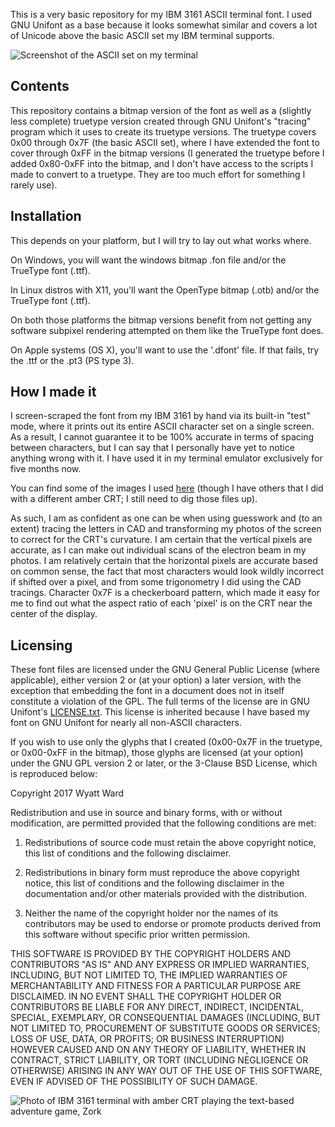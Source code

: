 This is a very basic repository for my IBM 3161 ASCII terminal font.
I used GNU Unifont as a base because it looks somewhat similar and covers a lot
of Unicode above the basic ASCII set my IBM terminal supports.

![Screenshot of the ASCII set on my terminal](http://i.imgur.com/f2eG8H8.png)

Contents
--------

This repository contains a bitmap version of the font as well as a
(slightly less complete) truetype version created through GNU Unifont's
"tracing" program which it uses to create its truetype versions. The truetype
covers 0x00 through 0x7F (the basic ASCII set), where I have extended the font
to cover through 0xFF in the bitmap versions (I generated the truetype before
I added 0x80-0xFF into the bitmap, and I don't have access to the scripts I made
to convert to a truetype. They are too much effort for something I rarely use).

Installation
------------

This depends on your platform, but I will try to lay out what works where.

On Windows, you will want the windows bitmap .fon file and/or the TrueType font
(.ttf).

In Linux distros with X11, you'll want the OpenType bitmap (.otb) and/or the
TrueType font (.ttf).

On both those platforms the bitmap versions benefit from not getting any
software subpixel rendering attempted on them like the TrueType font does.

On Apple systems (OS X), you'll want to use the '.dfont' file. If that fails,
try the .ttf or the .pt3 (PS type 3).

How I made it
-------------

I screen-scraped the font from my IBM 3161 by hand via its built-in "test"
mode, where it prints out its entire ASCII character set on a single screen. As
a result, I cannot guarantee it to be 100% accurate in terms of spacing between
characters, but I can say that I personally have yet to notice anything wrong
with it. I have used it in my terminal emulator exclusively for five months now.

You can find some of the images I used [here](http://imgur.com/a/XHyDb) (though
I have others that I did with a different amber CRT; I still need to dig those
files up).

As such, I am as confident as one can be when using guesswork and (to an extent)
tracing the letters in CAD and transforming my photos of the screen to correct
for the CRT's curvature. I am certain that the vertical pixels are accurate, as
I can make out individual scans of the electron beam in my photos. I am
relatively certain that the horizontal pixels are accurate based on common
sense, the fact that most characters would look wildly incorrect if shifted
over a pixel, and from some trigonometry I did using the CAD tracings. Character
0x7F is a checkerboard pattern, which made it easy for me to find out what the
aspect ratio of each 'pixel' is on the CRT near the center of the display.

Licensing
---------

These font files are licensed under the GNU General Public License (where
applicable), either version 2 or (at your option) a later version, with the
exception that embedding the font in a document does not in itself constitute a
violation of the GPL. The full terms of the license are in GNU Unifont's
[LICENSE.txt](http://unifoundry.com/LICENSE.txt). This license is inherited
because I have based my font on GNU Unifont for nearly all non-ASCII characters.

If you wish to use only the glyphs that I created (0x00-0x7F in the truetype, or
0x00-0xFF in the bitmap), those glyphs are licensed (at your option) under the
GNU GPL version 2 or later, or the 3-Clause BSD License, which is reproduced
below:


Copyright 2017 Wyatt Ward

Redistribution and use in source and binary forms, with or without
modification, are permitted provided that the following conditions are met:

1. Redistributions of source code must retain the above copyright notice, this
list of conditions and the following disclaimer.

2. Redistributions in binary form must reproduce the above copyright notice,
this list of conditions and the following disclaimer in the documentation
and/or other materials provided with the distribution.

3. Neither the name of the copyright holder nor the names of its contributors
may be used to endorse or promote products derived from this software without
specific prior written permission.

THIS SOFTWARE IS PROVIDED BY THE COPYRIGHT HOLDERS AND CONTRIBUTORS "AS IS"
AND ANY EXPRESS OR IMPLIED WARRANTIES, INCLUDING, BUT NOT LIMITED TO, THE
IMPLIED WARRANTIES OF MERCHANTABILITY AND FITNESS FOR A PARTICULAR PURPOSE ARE
DISCLAIMED. IN NO EVENT SHALL THE COPYRIGHT HOLDER OR CONTRIBUTORS BE LIABLE
FOR ANY DIRECT, INDIRECT, INCIDENTAL, SPECIAL, EXEMPLARY, OR CONSEQUENTIAL
DAMAGES (INCLUDING, BUT NOT LIMITED TO, PROCUREMENT OF SUBSTITUTE GOODS OR
SERVICES; LOSS OF USE, DATA, OR PROFITS; OR BUSINESS INTERRUPTION) HOWEVER
CAUSED AND ON ANY THEORY OF LIABILITY, WHETHER IN CONTRACT, STRICT LIABILITY,
OR TORT (INCLUDING NEGLIGENCE OR OTHERWISE) ARISING IN ANY WAY OUT OF THE USE
OF THIS SOFTWARE, EVEN IF ADVISED OF THE POSSIBILITY OF SUCH DAMAGE.

![Photo of IBM 3161 terminal with amber CRT playing the text-based adventure game, Zork](http://i.imgur.com/x8XbUew.jpg)
